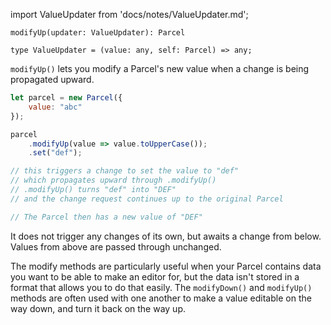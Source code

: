 import ValueUpdater from 'docs/notes/ValueUpdater.md';

```flow
modifyUp(updater: ValueUpdater): Parcel

type ValueUpdater = (value: any, self: Parcel) => any;
```

`modifyUp()` lets you modify a Parcel's new value when a change is being propagated upward.

```js
let parcel = new Parcel({
    value: "abc"
});

parcel
    .modifyUp(value => value.toUpperCase());
    .set("def");

// this triggers a change to set the value to "def"
// which propagates upward through .modifyUp()
// .modifyUp() turns "def" into "DEF"
// and the change request continues up to the original Parcel

// The Parcel then has a new value of "DEF"
```

It does not trigger any changes of its own, but awaits a change from below. Values from above are passed through unchanged.

The modify methods are particularly useful when your Parcel contains data you want to be able to make an editor for, but the data isn't stored in a format that allows you to do that easily. The `modifyDown()` and `modifyUp()` methods are often used with one another to make a value editable on the way down, and turn it back on the way up.

<ValueUpdater alt="modifyShapeUp" />
